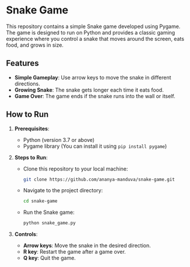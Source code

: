 # Snake Game

This repository contains a simple Snake game developed using Pygame. The game is designed to run on Python and provides a classic gaming experience where you control a snake that moves around the screen, eats food, and grows in size.

## Features

- **Simple Gameplay**: Use arrow keys to move the snake in different directions.
- **Growing Snake**: The snake gets longer each time it eats food.
- **Game Over**: The game ends if the snake runs into the wall or itself.

## How to Run

1. **Prerequisites**:
   - Python (version 3.7 or above)
   - Pygame library (You can install it using `pip install pygame`)

2. **Steps to Run**:
   - Clone this repository to your local machine:
     ```bash
     git clone https://github.com/ananya-manduva/snake-game.git
     ```
   - Navigate to the project directory:
     ```bash
     cd snake-game
     ```
   - Run the Snake game:
     ```bash
     python snake_game.py
     ```

3. **Controls**:
   - **Arrow keys**: Move the snake in the desired direction.
   - **R key**: Restart the game after a game over.
   - **Q key**: Quit the game.

